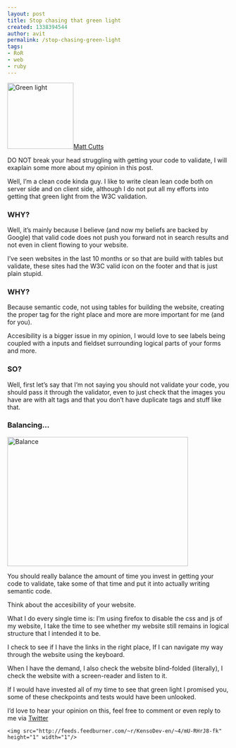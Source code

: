```yaml
---
layout: post
title: Stop chasing that green light
created: 1338394544
author: avit
permalink: /stop-chasing-green-light
tags:
- RoR
- web
- ruby
---
```

<a href='http://www.kensodev.com/2009/11/04/stop-chasing-that-green-light/istock_000009156726xsmall/' rel='attachment wp-att-270'><img alt='Green light' class='alignleft size-thumbnail wp-image-270' height='150' src='http://www.kensodev.com/wp-content/uploads/2009/11/iStock_000009156726XSmall-150x150.jpg' title='Green light' width='150' /></a><a href='http://www.mattcutts.com/blog/'>Matt Cutts</a>
<p>DO NOT break your head struggling with getting your code to validate, I will exaplain some more about my opinion in this post.</p>
<!--more-->
<p>Well, I’m a clean code kinda guy. I like to write clean lean code both on server side and on client side, although I do not put all my efforts into getting that green light from the W3C validation. <h3>WHY?</h3> Well, it’s mainly because I believe (and now my beliefs are backed by Google) that valid code does not push you forward not in search results and not even in client flowing to your website.</p>

<p>I’ve seen websites in the last 10 months or so that are build with tables but validate, these sites had the W3C valid icon on the footer and that is just plain stupid. <h3>WHY?</h3> Because semantic code, not using tables for building the website, creating the proper tag for the right place and more are more important for me (and for you).</p>

<p>Accesibility is a bigger issue in my opinion, I would love to see labels being coupled with a inputs and fieldset surrounding logical parts of your forms and more. <h3>SO?</h3> Well, first let’s say that I’m not saying you should not validate your code, you should pass it through the validator, even to just check that the images you have are with alt tags and that you don’t have duplicate tags and stuff like that. <h3>Balancing...</h3> <a href='http://www.kensodev.com/2009/11/04/stop-chasing-that-green-light/balance/' rel='attachment wp-att-271'><img alt='Balance' class='aligncenter size-full wp-image-271' height='293' src='http://www.kensodev.com/wp-content/uploads/2009/11/iStock_000003501724XSmall.jpg' title='Balance' width='410' /></a></p>

<p>You should really balance the amount of time you invest in getting your code to validate, take some of that time and put it into actually writing semantic code.</p>

<p>Think about the accesibility of your website.</p>

<p>What I do every single time is: I’m using firefox to disable the css and js of my website, I take the time to see whether my website still remains in logical structure that I intended it to be.</p>

<p>I check to see if I have the links in the right place, If I can navigate my way through the website using the keyboard.</p>

<p>When I have the demand, I also check the website blind-folded (literally), I check the website with a screen-reader and listen to it.</p>

<p>If I would have invested all of my time to see that green light I promised you, some of these checkpoints and tests would have been unlooked.</p>

<p>I’d love to hear your opinion on this, feel free to comment or even reply to me via <a href='http://www.twitter.com/KensoDev'>Twitter</a></p>
      
    <img src="http://feeds.feedburner.com/~r/KensoDev-en/~4/mU-RHrJ8-fk" height="1" width="1"/>
